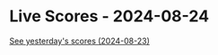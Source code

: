 # Live Scores - 2024-08-24

[See yesterday's scores (2024-08-23)](https://github.com/salimt/Transfermarkt-ETL-and-LIVE-Scores/tree/main/live_scores/live_scores_20240823.md)

